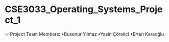 # CSE3033_Operating_Systems_Project_1
✓ Project Team Members: •Busenur Yılmaz •Yasin Çörekci •Ertan Karaoğlu
